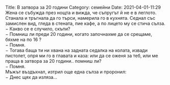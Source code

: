 Title: В затвора за 20 години
Category: семейни
Date: 2021-04-01-11:29
Жена се събужда през нощта и вижда, че съпругът й не е в леглото. Станала и тръгнала да го търси, намерила го в кухнята. Седнал със замислен вид, гледа в стената, пие кафе, а по лицето му се стича сълза.  
&minus; Какво се е случило, скъпи?  
&minus; Помниш ли преди 20 години, когато започнахме да се срещаме, бяхме на по 16 ?  
&minus; Помня.  
&minus; Тогава баща ти ни хвана на задната седалка на колата, извади пистолет, опря ми го в главата и каза: или да се оженя за теб, или ме праща в затвора за 20 години.. помниш ли?  
&minus; Помня.  
Мъжът въздъхнал, изтрил още една сълза и проронил:  
&minus; Днес щях да изляза...